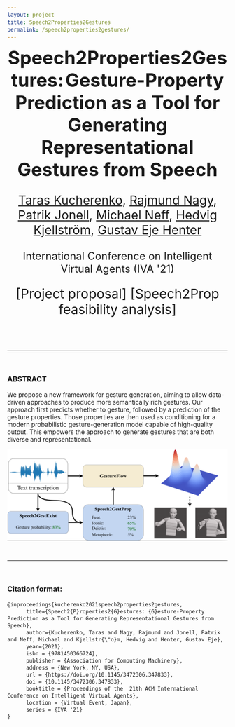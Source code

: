 ```yaml
---
layout: project
title: Speech2Properties2Gestures
permalink: /speech2properties2gestures/
---
```



<p align="center">
  <b style="font-size: 42px;"> Speech2Properties2Gestures:</b>
  <b style="font-size: 42px;"> Gesture-Property Prediction as a Tool for Generating Representational Gestures from Speech </b>
  <p style="font-size: 28px;" align="center"> <a href="https://svito-zar.github.io/">Taras Kucherenko</a>, <a href="https://nagyrajmund.github.io/">Rajmund Nagy</a>, <a href="http://www.patrikjonell.se">Patrik Jonell</a>, <a href="https://www.cs.ucdavis.edu/~neff/">Michael Neff</a>, <a href="http://www.csc.kth.se/~hedvig/">Hedvig Kjellström</a>, <a href="https://people.kth.se/~ghe/">Gustav Eje Henter</a> </p>
  <p style="font-size: 24px;" align="center"> International Conference on Intelligent Virtual Agents  (IVA '21) </p>
</p>

<p align="center">
 <a href="https://arxiv.org/abs/2106.14736" style="font-size: 30px; text-decoration: none">[Project proposal]   </a>  
 <a href="https://arxiv.org/abs/2108.05762" style="font-size: 30px; text-decoration: none">[Speech2Prop feasibility analysis]   </a>  
</p>

&nbsp;


&nbsp;

***
&nbsp;

### ABSTRACT
We propose a new framework for gesture generation, aiming to allow data-driven approaches to produce more semantically rich gestures. Our approach first predicts whether to gesture, followed by a prediction of the gesture properties. Those properties are then used as conditioning for a modern probabilistic gesture-generation model capable of high-quality output. This empowers the approach to generate gestures that are both diverse and representational. 

<div style="text-align:center"><img src="../assets/Speech2Prop2Gest.png" alt="portrait" align="middle"></div>


&nbsp;

***
&nbsp;

### Citation format:
```
@inproceedings{kucherenko2021speech2properties2gestures,
      title={Speech2{P}roperties2{G}estures: {G}esture-Property Prediction as a Tool for Generating Representational Gestures from Speech}, 
      author={Kucherenko, Taras and Nagy, Rajmund and Jonell, Patrik and Neff, Michael and Kjellstr{\"o}m, Hedvig and Henter, Gustav Eje},
      year={2021},
      isbn = {9781450366724},
      publisher = {Association for Computing Machinery},
      address = {New York, NY, USA},
      url = {https://doi.org/10.1145/3472306.347833},
      doi = {10.1145/3472306.347833},
      booktitle = {Proceedings of the  21th ACM International Conference on Intelligent Virtual Agents},
      location = {Virtual Event, Japan},
      series = {IVA '21}
}
```
